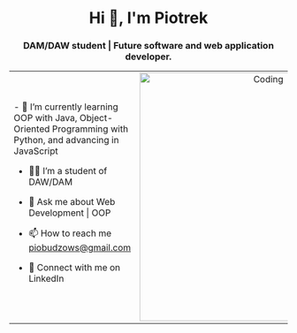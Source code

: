 <h1 align="center">Hi 👋, I'm Piotrek</h1>
<h3 align="center">DAM/DAW student | Future software and web application developer.</h3>


<table align="center">
<tr border="none">
<td width="50%" align="left">
- 🌱 I’m currently learning OOP with Java, Object-Oriented Programming with Python, and advancing in JavaScript

- 🧑‍🎓 I’m a student of DAW/DAM

- 💬 Ask me about Web Development | OOP

- 📫 How to reach me piobudzows@gmail.com

- 🔗 Connect with me on LinkedIn

</td>
<td width="50%" align="center">

  <img align="center" alt="Coding" width="450" src="https://repository-images.githubusercontent.com/588181932/e36ec678-7984-4cdd-8e4c-a3932772ff8e">
